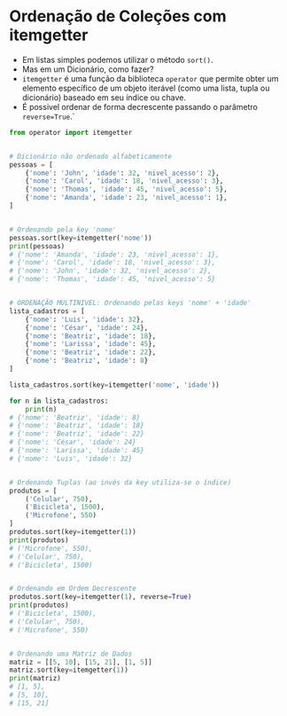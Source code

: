 # Ordenação de Coleções com itemgetter


- Em listas simples podemos utilizar o método ``sort()``.
- Mas em um Dicionário, como fazer?
- ``itemgetter`` é uma função da biblioteca ``operator`` que permite obter um elemento específico de um objeto iterável (como uma lista, tupla ou dicionário) baseado em seu índice ou chave.
- É possivel ordenar de forma decrescente passando o parâmetro ``reverse=True``.`


````python
from operator import itemgetter


# Dicionário não ordenado alfabeticamente
pessoas = [
    {'nome': 'John', 'idade': 32, 'nivel_acesso': 2},
    {'nome': 'Carol', 'idade': 18, 'nivel_acesso': 3},
    {'nome': 'Thomas', 'idade': 45, 'nivel_acesso': 5},
    {'nome': 'Amanda', 'idade': 23, 'nivel_acesso': 1},
]


# Ordenando pela key 'nome'
pessoas.sort(key=itemgetter('nome'))
print(pessoas)
# {'nome': 'Amanda', 'idade': 23, 'nivel_acesso': 1},
# {'nome': 'Carol', 'idade': 18, 'nivel_acesso': 3},
# {'nome': 'John', 'idade': 32, 'nivel_acesso': 2},
# {'nome': 'Thomas', 'idade': 45, 'nivel_acesso': 5}


# ORDENAÇÃO MULTINIVEL: Ordenando pelas keys 'nome' + 'idade'
lista_cadastros = [
    {'nome': 'Luis', 'idade': 32},
    {'nome': 'César', 'idade': 24},
    {'nome': 'Beatriz', 'idade': 18},
    {'nome': 'Larissa', 'idade': 45},
    {'nome': 'Beatriz', 'idade': 22},
    {'nome': 'Beatriz', 'idade': 8}
]

lista_cadastros.sort(key=itemgetter('nome', 'idade'))

for n in lista_cadastros:
    print(n)
# {'nome': 'Beatriz', 'idade': 8}
# {'nome': 'Beatriz', 'idade': 18}
# {'nome': 'Beatriz', 'idade': 22}
# {'nome': 'César', 'idade': 24}
# {'nome': 'Larissa', 'idade': 45}
# {'nome': 'Luis', 'idade': 32}


# Ordenando Tuplas (ao invés da key utiliza-se o índice)
produtos = [
    ('Celular', 750),
    ('Bicicleta', 1500),
    ('Microfone', 550)
]
produtos.sort(key=itemgetter(1))
print(produtos)
# ('Microfone', 550),
# ('Celular', 750),
# ('Bicicleta', 1500)


# Ordenando em Ordem Decrescente
produtos.sort(key=itemgetter(1), reverse=True)
print(produtos)
# ('Bicicleta', 1500),
# ('Celular', 750),
# ('Microfone', 550)


# Ordenando uma Matriz de Dados
matriz = [[5, 10], [15, 21], [1, 5]]
matriz.sort(key=itemgetter(1))
print(matriz)
# [1, 5],
# [5, 10],
# [15, 21]
````